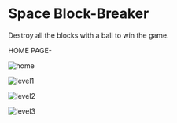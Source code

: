 # Space Block-Breaker

Destroy all the blocks with a ball to win the game.

HOME PAGE-


![home](https://user-images.githubusercontent.com/43724427/73590868-c332d000-450d-11ea-8317-66a63ad5a5ab.PNG)






![level1](https://user-images.githubusercontent.com/43724427/73590913-43593580-450e-11ea-84ba-cb0a0aed41aa.PNG)




![level2](https://user-images.githubusercontent.com/43724427/73590934-83201d00-450e-11ea-8051-b5655a47c534.PNG)





![level3](https://user-images.githubusercontent.com/43724427/73590957-c7abb880-450e-11ea-8a24-ad1ad815a0f2.PNG)
